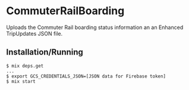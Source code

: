 # CommuterRailBoarding

Uploads the Commuter Rail boarding status information an an Enhanced
TripUpdates JSON file.

## Installation/Running

```shell
$ mix deps.get
...
$ export GCS_CREDENTIALS_JSON=[JSON data for Firebase token]
$ mix start
```
